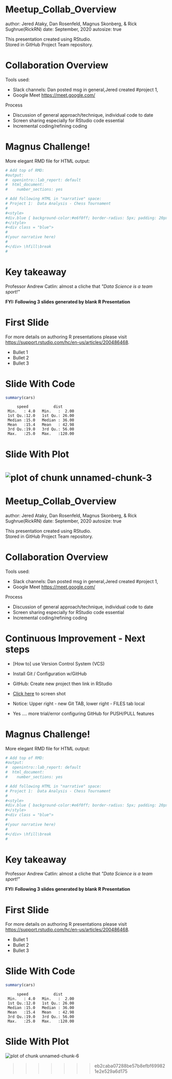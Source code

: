 
Meetup_Collab_Overview
========================================================
author: Jered Ataky,  Dan Rosenfeld,  Magnus Skonberg, &  Rick Sughrue(RickRN)
date: September, 2020
autosize: true

This presentation created using RStudio.  
Stored in GitHub Project Team repository.



Collaboration Overview
========================================================

Tools used:
- Slack channels: Dan posted msg in general,Jered created #project 1, 
- Google Meet <https://meet.google.com/>

Process
- Discussion of general approach/technique, individual code to date
- Screen sharing especially for RStudio code essential
- Incremental coding/refining coding


Magnus Challenge!
========================================================
More elegant RMD file for HTML output:


```r
# Add top of RMD:
#output: 
#  openintro::lab_report: default
#  html_document:
#    number_sections: yes

# Add following HTML in "narrative" space:
# Project 1:  Data Analysis - Chess Tournament
#
#<style>
#div.blue { background-color:#e6f0ff; border-radius: 5px; padding: 20px;}
#</style>
#<div class = "blue">
#
#(your narrative here)
#
#</div> \hfill\break
#
```

Key takeaway
========================================================

Professor Andrew Catlin:
almost a cliche that *"Data Science is a team sport!"*


**FYI: Following 3 slides generated by blank R Presentation**

First Slide
========================================================

For more details on authoring R presentations please visit <https://support.rstudio.com/hc/en-us/articles/200486468>.

- Bullet 1
- Bullet 2
- Bullet 3

Slide With Code
========================================================


```r
summary(cars)
```

```
     speed           dist       
 Min.   : 4.0   Min.   :  2.00  
 1st Qu.:12.0   1st Qu.: 26.00  
 Median :15.0   Median : 36.00  
 Mean   :15.4   Mean   : 42.98  
 3rd Qu.:19.0   3rd Qu.: 56.00  
 Max.   :25.0   Max.   :120.00  
```

Slide With Plot
========================================================

![plot of chunk unnamed-chunk-3](Meetup_Collab_Overview-figure/unnamed-chunk-3-1.png)
=======
Meetup_Collab_Overview
========================================================
author: Jered Ataky,  Dan Rosenfeld,  Magnus Skonberg, &  Rick Sughrue(RickRN)
date: September, 2020
autosize: true

This presentation created using RStudio.  
Stored in GitHub Project Team repository.



Collaboration Overview
========================================================

Tools used:
- Slack channels: Dan posted msg in general,Jered created #project 1, 
- Google Meet <https://meet.google.com/>

Process
- Discussion of general approach/technique, individual code to date
- Screen sharing especially for RStudio code essential
- Incremental coding/refining coding

Continuous Improvement - Next steps
========================================================
- [How to] use Version Control System (VCS)
- Install Git / Configuration w/GitHub
- GitHub: Create new project then link in RStudio
- [Click here](https://raw.githubusercontent.com/CUNYSPS-RickRN/Team607-1/master/Screenshot%20RStudio.jpg) to screen shot
- Notice: Upper right - new Git TAB, lower right - FILES tab local

- Yes .... more trial/error configuring GitHub for PUSH/PULL features


Magnus Challenge!
========================================================
More elegant RMD file for HTML output:


```r
# Add top of RMD:
#output: 
#  openintro::lab_report: default
#  html_document:
#    number_sections: yes

# Add following HTML in "narrative" space:
# Project 1:  Data Analysis - Chess Tournament
#
#<style>
#div.blue { background-color:#e6f0ff; border-radius: 5px; padding: 20px;}
#</style>
#<div class = "blue">
#
#(your narrative here)
#
#</div> \hfill\break
#
```

Key takeaway
========================================================

Professor Andrew Catlin:
almost a cliche that *"Data Science is a team sport!"*


**FYI: Following 3 slides generated by blank R Presentation**

First Slide
========================================================

For more details on authoring R presentations please visit <https://support.rstudio.com/hc/en-us/articles/200486468>.

- Bullet 1
- Bullet 2
- Bullet 3

Slide With Code
========================================================


```r
summary(cars)
```

```
     speed           dist       
 Min.   : 4.0   Min.   :  2.00  
 1st Qu.:12.0   1st Qu.: 26.00  
 Median :15.0   Median : 36.00  
 Mean   :15.4   Mean   : 42.98  
 3rd Qu.:19.0   3rd Qu.: 56.00  
 Max.   :25.0   Max.   :120.00  
```

Slide With Plot
========================================================

![plot of chunk unnamed-chunk-6](Meetup_Collab_Overview-figure/unnamed-chunk-6-1.png)
>>>>>>> eb2caba07288be57b8efbf699821e2e529a6d175

